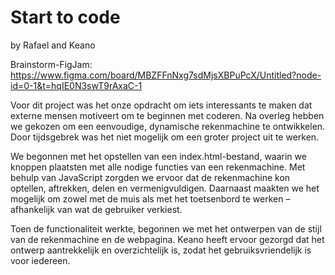 # Start to code
by Rafael and Keano

Brainstorm-FigJam: https://www.figma.com/board/MBZFFnNxg7sdMjsXBPuPcX/Untitled?node-id=0-1&t=hqIE0N3swT9rAxaC-1

Voor dit project was het onze opdracht om iets interessants te maken dat externe mensen motiveert om te beginnen met coderen. Na overleg hebben we gekozen om een eenvoudige, dynamische rekenmachine te ontwikkelen. Door tijdsgebrek was het niet mogelijk om een groter project uit te werken.

We begonnen met het opstellen van een index.html-bestand, waarin we knoppen plaatsten met alle nodige functies van een rekenmachine. Met behulp van JavaScript zorgden we ervoor dat de rekenmachine kon optellen, aftrekken, delen en vermenigvuldigen. Daarnaast maakten we het mogelijk om zowel met de muis als met het toetsenbord te werken – afhankelijk van wat de gebruiker verkiest.

Toen de functionaliteit werkte, begonnen we met het ontwerpen van de stijl van de rekenmachine en de webpagina. Keano heeft ervoor gezorgd dat het ontwerp aantrekkelijk en overzichtelijk is, zodat het gebruiksvriendelijk is voor iedereen.
